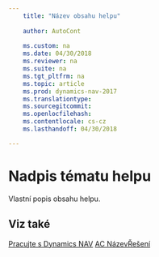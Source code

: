 ```yaml
---
    title: "Název obsahu helpu"
    
    author: AutoCont
    
    ms.custom: na
    ms.date: 04/30/2018
    ms.reviewer: na
    ms.suite: na
    ms.tgt_pltfrm: na
    ms.topic: article
    ms.prod: dynamics-nav-2017
    ms.translationtype: 
    ms.sourcegitcommit: 
    ms.openlocfilehash: 
    ms.contentlocale: cs-cz
    ms.lasthandoff: 04/30/2018

---
```


# <a name="ac-NazevReseni-NazevTematu"></a>Nadpis tématu helpu

Vlastní popis obsahu helpu.



## <a name="see-also"></a>Viz také
[Pracujte s Dynamics NAV](ui-work-product.md)
[AC NázevŘešení](ac-NazevReseni.md)
